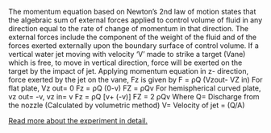 The momentum equation based on Newton’s 2nd law of motion states that the algebraic sum of external forces applied to control volume of fluid in any direction equal to the rate of change of momentum in that direction. The external forces include the component of the weight of the fluid and of the forces exerted externally upon the boundary surface of control volume. If a vertical water jet moving with velocity ‘V’ made to strike a target (Vane) which is free, to move in vertical direction, force will be exerted on the target by the impact of jet. Applying momentum equation in z- direction, force exerted by the jet on the vane, Fz is given by F = ρQ (Vzout- VZ in) For flat plate, Vz out= 0 Fz = ρQ (0-v) FZ = ρQv For hemispherical curved plate, vz out= -v, vz in= v Fz = ρQ [v+ (-v)] FZ = 2 ρQv Where Q= Discharge from the nozzle (Calculated by volumetric method) V= Velocity of jet = (Q/A) 

[Read more about the experiment in detail.](9.Jets.pdf)
